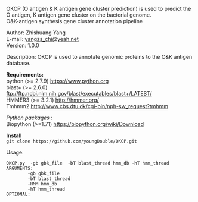  OKCP (O antigen &amp; K antigen gene cluster prediction) is used to predict the O antigen, K antigen gene cluster on the bacterial genome.      
 O&K-antigen synthesis gene cluster annotation pipeline    
                                                            
  Author: Zhishuang Yang                                    
  E-mail: yangzs_chi@yeah.net                               
  Version: 1.0.0                                            

Description:
 OKCP is used to annotate genomic proteins to the O&K antigen database.
 
**Requirements:**  
	python (>= 2.7.9) https://www.python.org  
	blast+ (>= 2.6.0) ftp://ftp.ncbi.nlm.nih.gov/blast/executables/blast+/LATEST/  
	HMMER3 (>= 3.2.1) http://hmmer.org/  
	Tmhmm2 http://www.cbs.dtu.dk/cgi-bin/nph-sw_request?tmhmm   
  
  *Python packages :*  
	Biopython (>=1.71) https://biopython.org/wiki/Download  

**Install**  
`git clone https://github.com/youngDouble/OKCP.git`

Usage:  
```
OKCP.py  -gb gbk_file  -bT blast_thread hmm_db -hT hmm_thread  
ARGUMENTS:  
        -gb gbk_file  
        -bT blast_thread  
        -HMM hmm_db  
        -hT hmm_thread  
OPTIONAL:  
```
